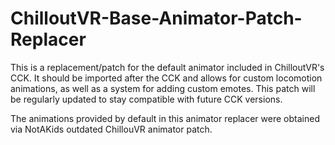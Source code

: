 # ChilloutVR-Base-Animator-Patch-Replacer
This is a replacement/patch for the default animator included in ChilloutVR's CCK.  It should be imported after the CCK and allows for custom locomotion animations, as well as a system for adding custom emotes.  This patch will be regularly updated to stay compatible with future CCK versions.

The animations provided by default in this animator replacer were obtained via NotAKids outdated ChillouVR animator patch.
